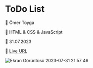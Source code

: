 <h1>ToDo List</h1>

<p>🏹 Ömer Toyga</p>
<p>🏹 HTML & CSS & JavaScript</p>
<p>🏹 31.07.2023</p>
<p>🏹 <a href="https://to-do-list-ten-umber.vercel.app/">Live URL</a> </p>



![Ekran Görüntüsü 2023-07-31 21 57 46](https://github.com/xleyzor/ToDo-List/assets/122406455/e85d33ac-82bc-49a1-a1d8-d078f66bc852)



